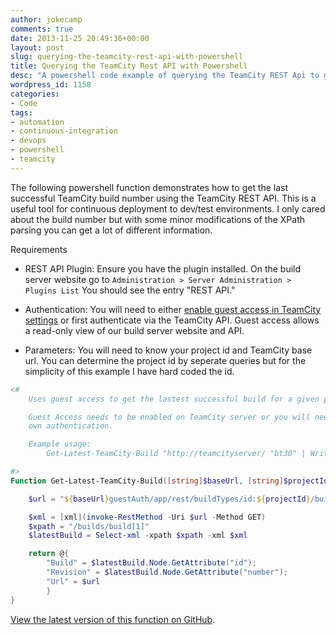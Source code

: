 ```yaml
---
author: jokecamp
comments: true
date: 2013-11-25 20:49:36+00:00
layout: post
slug: querying-the-teamcity-rest-api-with-powershell
title: Querying the TeamCity Rest API with Powershell
desc: "A powershell code example of querying the TeamCity REST Api to get the last successful build number."
wordpress_id: 1158
categories:
- Code
tags:
- automation
- continuous-integration
- devops
- powershell
- teamcity
---
```


The following powershell function demonstrates how to get the last successful TeamCity build number using the TeamCity REST API. This is a useful tool for continuous deployment to dev/test environments. I only cared about the build number but with some minor modifications of the XPath parsing you can get a lot of different information.

Requirements

  * REST API Plugin: Ensure you have the plugin installed. On the build server website go to
		`Administration > Server Administration > Plugins List`
		You should see the entry "REST API."

  * Authentication: You will need to either [enable guest access in TeamCity settings](http://confluence.jetbrains.com/display/TCD7/Enabling+Guest+Login) or first authenticate via the TeamCity API. Guest access allows a read-only view of our build server website and API.
  * Parameters: You will need to know your project id and TeamCity base url. You can determine the project id by seperate queries but for the simplicity of this example I have hard coded the id.

```powershell
<#
    Uses guest access to get the lastest successful build for a given project (project id is bt30)

    Guest Access needs to be enabled on TeamCity server or you will need to provide your
    own authentication.

    Example usage:
        Get-Latest-TeamCity-Build "http://teamcityserver/ "bt30" | Write-Output

#>
Function Get-Latest-TeamCity-Build([string]$baseUrl, [string]$projectId) {

    $url = "${baseUrl}guestAuth/app/rest/buildTypes/id:${projectId}/builds?status=SUCCESS"

    $xml = [xml](invoke-RestMethod -Uri $url -Method GET)
    $xpath = "/builds/build[1]"
    $latestBuild = Select-xml -xpath $xpath -xml $xml

    return @{
        "Build" = $latestBuild.Node.GetAttribute("id");
        "Revision" = $latestBuild.Node.GetAttribute("number");
        "Url" = $url
        }
}
```

[View the latest version of this function on GitHub](https://github.com/jokecamp/PowerShell.ToolBelt/blob/master/TeamCityFunctions.ps1).
